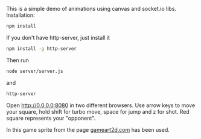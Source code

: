This is a simple demo of animations using canvas and socket.io libs. 
Installation:

```bash
npm install
```
If you don't have http-server, just install it


```bash
npm install -g http-server
```

Then run
```bash
node server/server.js
```
and
```bash
http-server
```
Open http://0.0.0.0:8080 in two different browsers.
Use arrow keys to move your square, hold shift for turbo move, space for jump and
z for shot. Red square represents your "opponent".



In this game sprite from the page  [gameart2d.com](https://www.gameart2d.com/cute-girl-free-sprites.html) has been used.